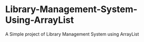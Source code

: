 # Library-Management-System-Using-ArrayList
A Simple project of Library Management System using ArrayList
